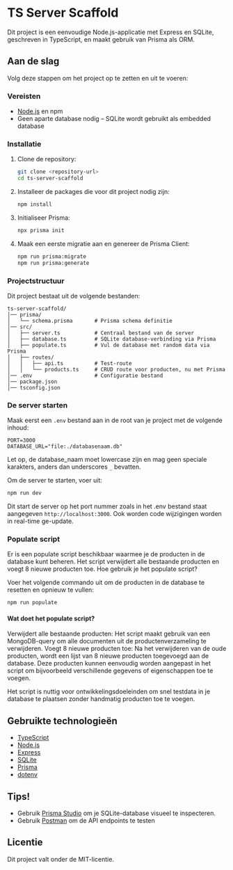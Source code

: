 # TS Server Scaffold

Dit project is een eenvoudige Node.js-applicatie met Express en SQLite, geschreven in TypeScript, en maakt gebruik van Prisma als ORM.

## Aan de slag

Volg deze stappen om het project op te zetten en uit te voeren:

### Vereisten

- [Node.js](https://nodejs.org/) en npm
- Geen aparte database nodig – SQLite wordt gebruikt als embedded database

### Installatie

1. Clone de repository:
   ```bash
   git clone <repository-url>
   cd ts-server-scaffold
   ```

2. Installeer de packages die voor dit project nodig zijn:
   ```bash
   npm install
   ```

3. Initialiseer Prisma:
   ```bash
   npx prisma init
   ```

4. Maak een eerste migratie aan en genereer de Prisma Client:
   ```bash
   npm run prisma:migrate
   npm run prisma:generate
   ```

### Projectstructuur

Dit project bestaat uit de volgende bestanden:

```
ts-server-scaffold/
│── prisma/
│   └── schema.prisma       # Prisma schema definitie
│── src/
│   ├── server.ts           # Centraal bestand van de server
│   ├── database.ts         # SQLite database-verbinding via Prisma
│   ├── populate.ts         # Vul de database met random data via Prisma
│   ├── routes/
│   │   ├── api.ts          # Test-route
│   │   └── products.ts     # CRUD route voor producten, nu met Prisma
│── .env                    # Configuratie bestand
│── package.json
│── tsconfig.json
```

### De server starten

Maak eerst een `.env` bestand aan in de root van je project met de volgende inhoud:
```env
PORT=3000
DATABASE_URL="file:./databasenaam.db"
```
Let op, de database_naam moet lowercase zijn en mag geen speciale karakters, anders dan underscores `_` bevatten.

Om de server te starten, voer uit:
```bash
npm run dev
```

Dit start de server op het port nummer zoals in het .env bestand staat aangegeven `http://localhost:3000`. Ook worden code wijzigingen worden in real-time ge-update.

### Populate script

Er is een populate script beschikbaar waarmee je de producten in de database kunt beheren. Het script verwijdert alle bestaande producten en voegt 8 nieuwe producten toe.
Hoe gebruik je het populate script?

Voer het volgende commando uit om de producten in de database te resetten en opnieuw te vullen:

```bash
npm run populate
```

#### Wat doet het populate script?

Verwijdert alle bestaande producten: Het script maakt gebruik van een MongoDB-query om alle documenten uit de productenverzameling te verwijderen.
Voegt 8 nieuwe producten toe: Na het verwijderen van de oude producten, wordt een lijst van 8 nieuwe producten toegevoegd aan de database. Deze producten kunnen eenvoudig worden aangepast in het script om bijvoorbeeld verschillende gegevens of eigenschappen toe te voegen.

Het script is nuttig voor ontwikkelingsdoeleinden om snel testdata in je database te plaatsen zonder handmatig producten toe te voegen.

## Gebruikte technologieën

- [TypeScript](https://www.typescriptlang.org/)
- [Node.js](https://nodejs.org/)
- [Express](https://expressjs.com/)
- [SQLite](https://www.sqlite.org/index.html)
- [Prisma](https://www.prisma.io/)
- [dotenv](https://www.npmjs.com/package/dotenv)

## Tips!

- Gebruik [Prisma Studio](https://www.prisma.io/studio) om je SQLite-database visueel te inspecteren.
- Gebruik [Postman](https://www.postman.com/downloads/) om de API endpoints te testen


## Licentie

Dit project valt onder de MIT-licentie.
